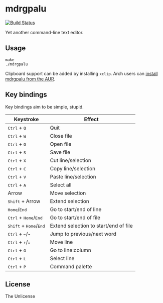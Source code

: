 # mdrgpalu

[![Build Status](https://travis-ci.org/emersion/mdrgpalu.svg?branch=master)](https://travis-ci.org/emersion/mdrgpalu)

Yet another command-line text editor.

## Usage

```shell
make
./mdrgpalu
```

Clipboard support can be added by installing `xclip`.
Arch users can [install mdrgpalu from the AUR](https://aur.archlinux.org/packages/mdrgpalu-git/).

## Key bindings

Key bindings aim to be simple, stupid.

Keystroke | Effect
----------|-------
<kbd>Ctrl</kbd> + <kbd>Q</kbd> | Quit
<kbd>Ctrl</kbd> + <kbd>W</kbd> | Close file
<kbd>Ctrl</kbd> + <kbd>O</kbd> | Open file
<kbd>Ctrl</kbd> + <kbd>S</kbd> | Save file
<kbd>Ctrl</kbd> + <kbd>X</kbd> | Cut line/selection
<kbd>Ctrl</kbd> + <kbd>C</kbd> | Copy line/selection
<kbd>Ctrl</kbd> + <kbd>V</kbd> | Paste line/selection
<kbd>Ctrl</kbd> + <kbd>A</kbd> | Select all
Arrow | Move selection
<kbd>Shift</kbd> + Arrow | Extend selection
<kbd>Home</kbd>/<kbd>End</kbd> | Go to start/end of line
<kbd>Ctrl</kbd> + <kbd>Home</kbd>/<kbd>End</kbd> | Go to start/end of file
<kbd>Shift</kbd> + <kbd>Home</kbd>/<kbd>End</kbd> | Extend selection to start/end of file
<kbd>Ctrl</kbd> + <kbd>←</kbd>/<kbd>→</kbd> | Jump to previous/next word
<kbd>Ctrl</kbd> + <kbd>↑</kbd>/<kbd>↓</kbd> | Move line
<kbd>Ctrl</kbd> + <kbd>G</kbd> | Go to line:column
<kbd>Ctrl</kbd> + <kbd>L</kbd> | Select line
<kbd>Ctrl</kbd> + <kbd>P</kbd> | Command palette

## License

The Unlicense
